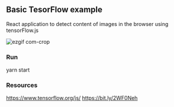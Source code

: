 ## Basic TesorFlow example

React application to detect content of images in the browser using tensorFlow.js


![ezgif com-crop](https://user-images.githubusercontent.com/63067465/85269676-20ed9780-b470-11ea-8455-d6dcfc50769d.gif)


### Run

yarn start

### Resources
https://www.tensorflow.org/js/
https://bit.ly/2WF0Neh
